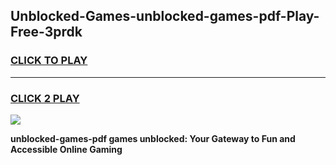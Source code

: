 
## Unblocked-Games-unblocked-games-pdf-Play-Free-3prdk
<h3>
<a href="https://premium76.site?title=unblocked-games-pdf&ref=20M">CLICK TO PLAY</a></h3>
<hr>

<h3>
<a href="https://premium76.site?title=unblocked-games-pdf&ref=20M">CLICK 2 PLAY</a>
  
</h3>

<a href="https://premium76.site?title=unblocked-games-pdf&ref=19M"><img src="https://clearcache.store/games.png"></a>


**unblocked-games-pdf games unblocked: Your Gateway to Fun and Accessible Online Gaming**

